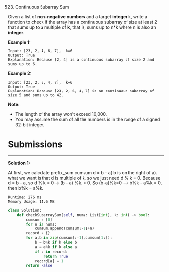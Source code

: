 523. Continuous Subarray Sum

Given a list of **non-negative numbers** and a target **integer** k, write a function to check if the array has a continuous subarray of size at least 2 that sums up to a multiple of **k**, that is, sums up to n*k where n is also an **integer**.

 

**Example 1:**
```
Input: [23, 2, 4, 6, 7],  k=6
Output: True
Explanation: Because [2, 4] is a continuous subarray of size 2 and sums up to 6.
```

**Example 2:**
```
Input: [23, 2, 6, 4, 7],  k=6
Output: True
Explanation: Because [23, 2, 6, 4, 7] is an continuous subarray of size 5 and sums up to 42.
```

**Note:**

* The length of the array won't exceed 10,000.
* You may assume the sum of all the numbers is in the range of a signed 32-bit integer.

# Submissions
---
**Solution 1:**

At first, we calculate prefix_sum cumsum
d = b - a( b is on the right of a).
what we want is that d is multiple of k, so we just need d % k = 0.
Because d = b - a, so d % k = 0 -> (b - a) %k. = 0.
So (b-a)%k=0 --> b%k - a%k = 0, then b%k = a%k.

```
Runtime: 276 ms
Memory Usage: 14.6 MB
```
```python
class Solution:
    def checkSubarraySum(self, nums: List[int], k: int) -> bool:
        cumsum = [0]
        for n in nums:
            cumsum.append(cumsum[-1]+n)
        record = {}
        for a,b in zip(cumsum[:-1],cumsum[1:]):
            b = b%k if k else b
            a = a%k if k else a
            if b in record:
                return True
            record[a] = 1 
        return False
```